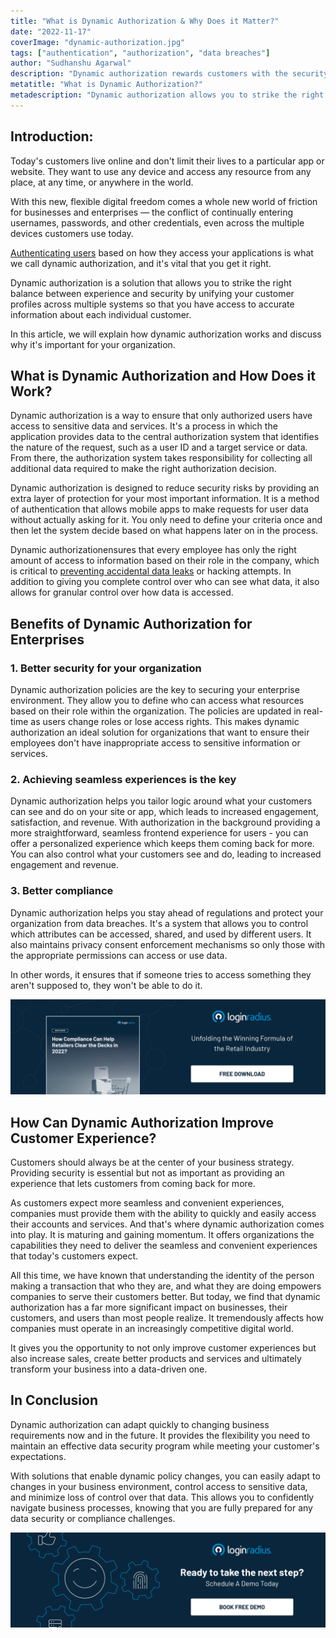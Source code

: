 ```yaml
---
title: "What is Dynamic Authorization & Why Does it Matter?"
date: "2022-11-17"
coverImage: "dynamic-authorization.jpg"
tags: ["authentication", "authorization", "data breaches"]
author: "Sudhanshu Agarwal" 
description: "Dynamic authorization rewards customers with the security they need and effectively improves their experience with your brand. It helps to meet your customer’s needs and, at the same time, gives you much more control over how users access your services."
metatitle: "What is Dynamic Authorization?"
metadescription: "Dynamic authorization allows you to strike the right balance between experience and security by unifying your customer profiles across multiple systems."
---
```



## Introduction:

Today's customers live online and don't limit their lives to a particular app or website. They want to use any device and access any resource from any place, at any time, or anywhere in the world. 

With this new, flexible digital freedom comes a whole new world of friction for businesses and enterprises — the conflict of continually entering usernames, passwords, and other credentials, even across the multiple devices customers use today.

[Authenticating users](https://www.loginradius.com/authentication/) based on how they access your applications is what we call dynamic authorization, and it's vital that you get it right. 

Dynamic authorization is a solution that allows you to strike the right balance between experience and security by unifying your customer profiles across multiple systems so that you have access to accurate information about each individual customer.

In this article, we will explain how dynamic authorization works and discuss why it's important for your organization.


## What is Dynamic Authorization and How Does it Work?

Dynamic authorization is a way to ensure that only authorized users have access to sensitive data and services. It's a process in which the application provides data to the central authorization system that identifies the nature of the request, such as a user ID and a target service or data. From there, the authorization system takes responsibility for collecting all additional data required to make the right authorization decision.

Dynamic authorization is designed to reduce security risks by providing an extra layer of protection for your most important information.  It is a method of authentication that allows mobile apps to make requests for user data without actually asking for it. You only need to define your criteria once and then let the system decide based on what happens later on in the process.

Dynamic authorizationensures that every employee has only the right amount of access to information based on their role in the company, which is critical to [preventing accidental data leaks](https://www.loginradius.com/security/) or hacking attempts. In addition to giving you complete control over who can see what data, it also allows for granular control over how data is accessed.


## Benefits of Dynamic Authorization for Enterprises


### 1. Better security for your organization

Dynamic authorization policies are the key to securing your enterprise environment. They allow you to define who can access what resources based on their role within the organization. The policies are updated in real-time as users change roles or lose access rights. This makes dynamic authorization an ideal solution for organizations that want to ensure their employees don't have inappropriate access to sensitive information or services.


### 2. Achieving seamless experiences is the key

Dynamic authorization helps you tailor logic around what your customers can see and do on your site or app, which leads to increased engagement, satisfaction, and revenue. With authorization in the background providing a more straightforward, seamless frontend experience for users - you can offer a personalized experience which keeps them coming back for more. You can also control what your customers see and do, leading to increased engagement and revenue.


### 3. Better compliance

Dynamic authorization helps you stay ahead of regulations and protect your organization from data breaches. It's a system that allows you to control which attributes can be accessed, shared, and used by different users. It also maintains privacy consent enforcement mechanisms so only those with the appropriate permissions can access or use data.

In other words, it ensures that if someone tries to access something they aren't supposed to, they won't be able to do it.

[![compliance-wp](compliance-wp.png)](https://www.loginradius.com/resource/retailers-winning-holiday-formula)


## How Can Dynamic Authorization Improve Customer Experience?

Customers should always be at the center of your business strategy. Providing security is essential but not as important as providing an experience that lets customers from coming back for more. 

As customers expect more seamless and convenient experiences, companies must provide them with the ability to quickly and easily access their accounts and services. And that's where dynamic authorization comes into play. It is maturing and gaining momentum. It offers organizations the capabilities they need to deliver the seamless and convenient experiences that today's customers expect.

All this time, we have known that understanding the identity of the person making a transaction that who they are, and what they are doing empowers companies to serve their customers better. But today, we find that dynamic authorization has a far more significant impact on businesses, their customers, and users than most people realize. It tremendously affects how companies must operate in an increasingly competitive digital world.

It gives you the opportunity to not only improve customer experiences but also increase sales, create better products and services and ultimately transform your business into a data-driven one.


## In Conclusion

Dynamic authorization can adapt quickly to changing business requirements now and in the future. It provides the flexibility you need to maintain an effective data security program while meeting your customer's expectations. 

With solutions that enable dynamic policy changes, you can easily adapt to changes in your business environment, control access to sensitive data, and minimize loss of control over that data. This allows you to confidently navigate business processes, knowing that you are fully prepared for any data security or compliance challenges.
 


[![book-a-demo-loginradius](../../assets/book-a-demo-loginradius.png)](https://www.loginradius.com/book-a-demo/)
